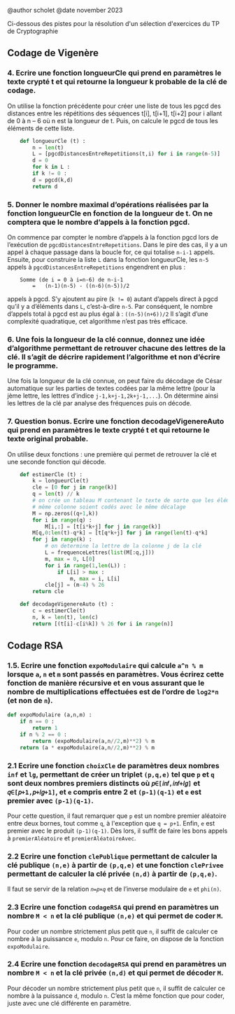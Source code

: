 @author scholet @date november 2023

Ci-dessous des pistes pour la résolution d'un sélection d'exercices du TP de Cryptographie


## Codage de Vigenère

### 4. Ecrire une fonction longueurCle qui prend en paramètres le texte crypté t et qui retourne la longueur k probable de la clé de codage.

On utilise la fonction précédente pour créer une liste de tous les pgcd des distances entre les répétitions des séquences t[i], t[i+1], t[i+2] pour i allant de 0 à n – 6 où n est la longueur de t. Puis, on calcule le pgcd de tous les éléments de cette liste.

```python
	def longueurCle (t) :
		n = len(t)
		L = [pgcdDistancesEntreRepetitions(t,i) for i in range(n-5)]
		d = 0
		for k in L :
		if k != 0 :
		d = pgcd(k,d)
		return d
```

### 5. Donner le nombre maximal d’opérations réalisées par la fonction longueurCle en fonction de la longueur de t. On ne comptera que le nombre d’appels à la fonction pgcd.

On commence par compter le nombre d’appels à la fonction pgcd lors de l’exécution de `pgcdDistancesEntreRepetitions`. Dans le pire des cas, il y a un appel à chaque passage dans la boucle for, ce qui totalise `n-i-1` appels.
Ensuite, pour construire la liste `L` dans la fonction longueurCle, les `n-5` appels à `pgcdDistancesEntreRepetitions` engendrent en plus : 

```
	Somme (de i = 0 à i=n-6) de n-i-1 
		=	(n-1)(n-5) - ((n-6)(n-5))/2

```

appels à pgcd.
S’y ajoutent au pire (`k != 0`) autant d’appels direct à pgcd qu’il y a d’éléments dans `L`, c’est-à-dire `n-5`. Par conséquent, le nombre d’appels total à pgcd est au plus égal à : `((n-5)(n+6))/2`
Il s’agit d’une complexité quadratique, cet algorithme n’est pas très efficace.

### 6. Une fois la longueur de la clé connue, donnez une idée d’algorithme permettant de retrouver chacune des lettres de la clé. Il s’agit de décrire rapidement l’algorithme et non d’écrire le programme.

Une fois la longueur de la clé connue, on peut faire du décodage de César automatique sur les parties de textes codées par la même lettre (pour la jème lettre, les lettres d’indice `j-1,k+j-1,2k+j-1,...`). On détermine ainsi les lettres de la clé par analyse des fréquences puis on décode.

### 7. Question bonus. Ecrire une fonction decodageVigenereAuto qui prend en paramètres le texte crypté t et qui retourne le texte original probable.

On utilise deux fonctions : une première qui permet de retrouver la clé et une seconde fonction qui décode.

```python
	def estimerCle (t) :
		k = longueurCle(t)
		cle = [0 for j in range(k)]
		q = len(t) // k
		# on crée un tableau M contenant le texte de sorte que les éléments d’une
		# même colonne soient codés avec le même décalage
		M = np.zeros((q+1,k))
		for i in range(q) :
			M[i,:] = [t[i*k+j] for j in range(k)]
		M[q,0:len(t)-q*k] = [t[q*k+j] for j in range(len(t)-q*k]
		for j in range(k) :
			# on determine la lettre de la colonne j de la clé
			L = frequenceLettres(list(M[:q,j]))
			m, max = 0, L[0]
			for i in range(1,len(L)) :
				if L[i] > max :
					m, max = i, L[i]
			cle[j] = (m-4) % 26
		return cle

	def decodageVigenereAuto (t) :
		c = estimerCle(t)
		n, k = len(t), len(c)
		return [(t[i]-c[i%k]) % 26 for i in range(n)]
```


## Codage RSA

### 1.5. Ecrire une fonction `expoModulaire` qui calcule `a^n % m` lorsque `a`, `n` et `m` sont passés en paramètres. Vous écrirez cette fonction de manière récursive et en vous assurant que le nombre de multiplications effectuées est de l’ordre de `log2*n` (et non de `n`).

```python
def expoModulaire (a,n,m) :
	if n == 0 :
		return 1
	if n % 2 == 0 :
		return (expoModulaire(a,n//2,m)**2) % m
	return (a * expoModulaire(a,n//2,m)**2) % m

```


### 2.1 Ecrire une fonction `choixCle` de paramètres deux nombres `inf` et `lg`, permettant de créer un triplet `(p,q,e)` tel que `p` et `q` sont deux nombres premiers distincts où `𝑝∈[𝑖𝑛𝑓,𝑖𝑛𝑓+𝑙𝑔]` et `𝑞∈[𝑝+1,𝑝+𝑙𝑔+1]`, et `e` compris entre 2 et `(p-1)(q-1)` et `e` est premier avec `(p-1)(q-1)`.

Pour cette question, il faut remarquer que `p` est un nombre premier aléatoire entre deux bornes, tout comme `q`, à l'exception que `q = p+1`. Enfin, `e` est premier avec le produit `(p-1)(q-1)`. Dès lors, il suffit de faire les bons appels à `premierAléatoire` et `premierAléatoireAvec`.

### 2.2 Ecrire une fonction `clePublique` permettant de calculer la clé publique `(n,e)` à partir de `(p,q,e)` et une fonction `clePrivee` permettant de calculer la clé privée `(n,d)` à partir de `(p,q,e)`.


Il faut se servir de la relation `𝑛=𝑝×𝑞` et de l’inverse modulaire de `e` et `phi(n)`.


### 2.3 Ecrire une fonction `codageRSA` qui prend en paramètres un nombre `M < n` et la clé publique `(n,e)` et qui permet de coder `M`.

Pour coder un nombre strictement plus petit que `n`, il suffit de calculer ce nombre à la puissance `e`, modulo `n`. Pour ce faire, on dispose de la fonction `expoModulaire`.


### 2.4 Ecrire une fonction `decodageRSA` qui prend en paramètres un nombre `M < n` et la clé privée `(n,d)` et qui permet de décoder `M`.

Pour décoder un nombre strictement plus petit que `n`, il suffit de calculer ce nombre à la puissance `d`, modulo `n`. C’est la même fonction que pour coder, juste avec une clé différente en paramètre.
